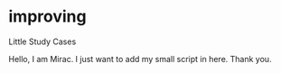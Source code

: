 # improving
Little Study Cases

Hello, I am Mirac. I just want to add my small script in here. Thank you.
